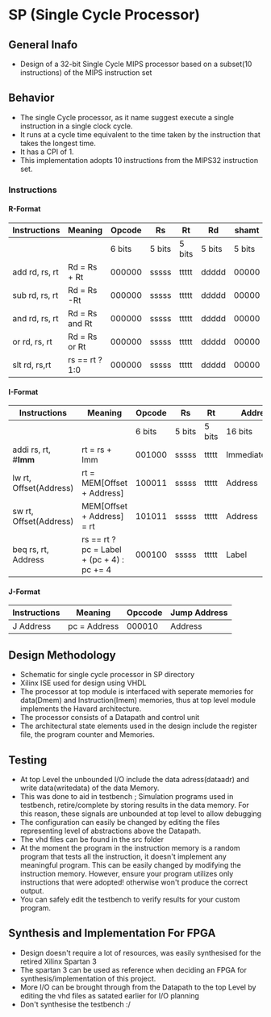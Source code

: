 # SP (Single Cycle Processor)
## General Inafo 
* Design of a 32-bit Single Cycle MIPS processor based on a subset(10 instructions) of the MIPS instruction set
## Behavior
* The single Cycle processor, as it name suggest execute a single instruction in a single clock cycle.
* It runs at a cycle time equivalent to the time taken by the instruction that takes the longest time.
* It has a CPI of 1.
* This implementation adopts 10 instructions from the MIPS32 instruction set.

### Instructions 
#### R-Format
| Instructions | Meaning | Opcode | Rs | Rt | Rd | shamt | Funct|
|--------------|---------|--------|----|----|----|-------|------| 
| | | 6 bits| 5 bits | 5 bits | 5 bits | 5 bits | 6 bits|
| add rd, rs, rt| Rd = Rs + Rt | 000000| sssss| ttttt| ddddd| 00000| 100000| 
|sub rd, rs, rt| Rd = Rs -Rt|000000|sssss|ttttt|ddddd|00000| 100010|
|and rd, rs, rt|Rd = Rs and Rt |000000| sssss| ttttt | ddddd| 00000| 100100 |
|or rd, rs, rt|Rd = Rs or Rt |000000| sssss| ttttt | ddddd| 00000| 100101 |
|slt rd, rs,rt |rs == rt ? 1:0 |000000| sssss| ttttt | ddddd| 00000| 101010 |
#### I-Format
| Instructions | Meaning | Opcode | Rs | Rt | Address |
|-|-|-|-|-|-|
|||6 bits| 5  bits | 5 bits | 16 bits |
|addi rs, rt, #**Imm**|rt = rs + Imm |001000| sssss | ttttt | Immediate(Imm)|
|lw rt, Offset(Address) | rt = MEM[Offset + Address] | 100011| sssss | ttttt | Address |
|sw rt, Offset(Address) | MEM[Offset + Address] = rt | 101011 | sssss| ttttt | Address |
|beq rs, rt, Address | rs == rt ? pc = Label + (pc + 4) : pc += 4 | 000100 | sssss | ttttt | Label | 

#### J-Format 
| Instructions | Meaning | Opccode | Jump Address |
|-|-|-|-|
|J Address | pc = Address | 000010 | Address |

## Design Methodology
* Schematic for single cycle processor in SP directory
* Xilinx ISE used for design using VHDL
* The processor at top module is interfaced with seperate memories for data(Dmem) and Instruction(Imem) memories, thus at top level module implements the Havard architecture.
* The processor consists of a Datapath and control unit 
* The architectural state elements used in the design include the register file, the program counter and Memories.

## Testing 
 * At top Level the unbounded I/O include the data adress(dataadr) and write data(writedata) of the data Memory.
 * This was done to aid in testbench ; Simulation programs used in testbench, retire/complete by storing results in the data memory. For this reason, these signals are unbounded at top level to allow debugging
 * The configuration can easily be changed by editing the files representing level of abstractions above the Datapath.
 * The vhd files can be found in the src folder
 * At the moment the program in the instruction memory is a random program that tests all the instruction, it doesn't implement any meaningful program. This can be easily changed by modifying the instruction memory. However, ensure your program utilizes only instructions that were adopted! otherwise won't produce the correct output.
 * You can safely edit the testbench to verify results for your custom program.
 
## Synthesis and Implementation For FPGA
* Design doesn't require a lot of resources, was easily synthesised for the retired Xilinx Spartan 3
* The spartan 3 can be used as reference when deciding an FPGA for synthesis/implementation of this project.
* More I/O can be brought through from the Datapath to the top Level by editing the vhd files as satated earlier for I/O planning
* Don't synthesise the testbench :/
